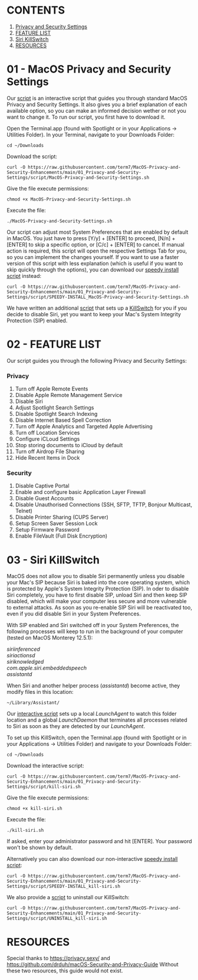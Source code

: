 # CONTENTS

01) [Privacy and Security Settings](#01---MacOS-Privacy-and-Security-Settings)
02) [FEATURE LIST](#02---FEATURE-LIST)
03) [Siri KillSwitch](#03---Siri-KillSwitch)
04) [RESOURCES](#RESOURCES)


# 01 - MacOS Privacy and Security Settings


Our [script](script/01.1_MacOS-Privacy-and-Security-Settings.sh) is an interactive script that guides you through standard MacOS Privacy and Security Settings. It also gives you a brief explanation of each available option, so you can make an informed decision wether or not you want to change it. To run our script, you first have to download it.

Open the Terminal.app (found with Spotlight or in your Applications -> Utilities Folder).
In your Terminal, navigate to your Downloads Folder:

    cd ~/Downloads

Download the script:

    curl -O https://raw.githubusercontent.com/term7/MacOS-Privacy-and-Security-Enhancements/main/01_Privacy-and-Security-Settings/script/MacOS-Privacy-and-Security-Settings.sh

Give the file execute permissions:

    chmod +x MacOS-Privacy-and-Security-Settings.sh

Execute the file:

    ./MacOS-Privacy-and-Security-Settings.sh


Our script can adjust most System Preferences that are enabled by default in MacOS. You just have to press [Y/y] + [ENTER] to proceed, [N/n] + [ENTER] to skip a specific option, or [C/c] + [ENTER] to cancel. If manual action is required, this script will open the respective Settings Tab for you, so you can implement the changes yourself. If you want to use a faster version of this script with less explanation (which is useful if you want to skip quickly through the options), you can download our [speedy install script](script/SPEEDY-INSTALL_MacOS-Privacy-and-Security-Settings.sh) instead:

    curl -O https://raw.githubusercontent.com/term7/MacOS-Privacy-and-Security-Enhancements/main/01_Privacy-and-Security-Settings/script/SPEEDY-INSTALL_MacOS-Privacy-and-Security-Settings.sh

We have written an additional [script](script/kill-siri.sh) that sets up a [KillSwitch](#03---Siri-KillSwitch) for you if you decide to disable Siri, yet you want to keep your Mac's System Integrity Protection (SIP) enabled.

# 02 - FEATURE LIST

Our script guides you through the following Privacy and Security Settings:

### Privacy

01) Turn off Apple Remote Events
02) Disable Apple Remote Management Service
03) Disable Siri
04) Adjust Spotlight Search Settings
05) Disable Spotlight Search Indexing
06) Disable Internet Based Spell Correction
07) Turn off Apple Analytics and Targeted Apple Advertising
08) Turn off Location Services
09) Configure iCLoud Settings
10) Stop storing documents to iCloud by default
11) Turn off Airdrop File Sharing
12) Hide Recent Items in Dock

### Security

01) Disable Captive Portal
02) Enable and configure basic Application Layer Firewall
03) Disable Guest Accounts
04) Disable Unauthorised Connections (SSH, SFTP, TFTP, Bonjour Multicast, Telnet)
05) Disable Printer Sharing (CUPS Server)
06) Setup Screen Saver Session Lock
07) Setup Firmware Password
08) Enable FileVault (Full Disk Encryption)

# 03 - Siri KillSwitch

MacOS does not allow you to disable Siri permanently unless you disable your Mac's SIP because Siri is baked into the core operating system, which is protected by Apple's System Integrity Protection (SIP). In oder to disable Siri completely, you have to first disable SIP, unload Siri and then keep SIP disabled, which will make your computer less secure and more vulnerable to external attacks. As soon as you re-enable SIP Siri will be reactivated too, even if you did disable Siri in your System Preferences.

With SIP enabled and Siri switched off in your System Preferences, the following processes will keep to run in the background of your computer (tested on MacOS Monterey 12.5.1):

<em>siriinferenced
<br>siriactionsd
<br>siriknowledged
<br>com.apple.siri.embeddedspeech
<br>assistantd
</em>

When Siri and another helper process (<em>assistantd</em>) become active, they modify files in this location:

    ~/Library/Assistant/
        
Our [interactive script](script/kill-siri.sh) sets up a local <em>LaunchAgent</em> to watch this folder location and a global <em>LaunchDaemon</em> that terminates all processes related to Siri as soon as they are detected by our <em>LaunchAgent</em>.

To set up this KillSwitch, open the Terminal.app (found with Spotlight or in your Applications -> Utilities Folder) and navigate to your Downloads Folder:

    cd ~/Downloads

Download the interactive script:

    curl -O https://raw.githubusercontent.com/term7/MacOS-Privacy-and-Security-Enhancements/main/01_Privacy-and-Security-Settings/script/kill-siri.sh

Give the file execute permissions:

    chmod +x kill-siri.sh

Execute the file:

    ./kill-siri.sh

If asked, enter your administrator password and hit [ENTER].
Your password won't be shown by default.

Alternatively you can also download our non-interactive [speedy install script](script/SPEEDY-INSTALL_kill-siri.sh):

    curl -O https://raw.githubusercontent.com/term7/MacOS-Privacy-and-Security-Enhancements/main/01_Privacy-and-Security-Settings/script/SPEEDY-INSTALL_kill-siri.sh

We also provide a [script](script/UNINSTALL_kill-siri.sh) to uninstall our KillSwitch:

    curl -O https://raw.githubusercontent.com/term7/MacOS-Privacy-and-Security-Enhancements/main/01_Privacy-and-Security-Settings/script/UNINSTALL_kill-siri.sh

# RESOURCES

Special thanks to https://privacy.sexy/ and https://github.com/drduh/macOS-Security-and-Privacy-Guide
Without these two resources, this guide would not exist.
